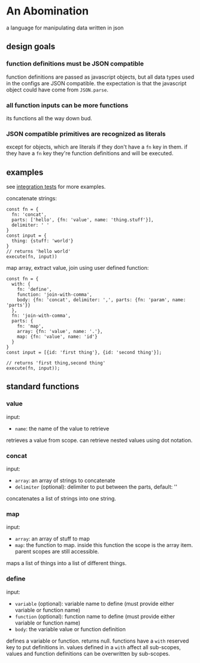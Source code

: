 # An Abomination

a language for manipulating data written in json

## design goals

### function definitions must be JSON compatible

function definitions are passed as javascript objects, but all data types used in the configs 
are JSON compatible. the expectation is that the javascript object could have come from `JSON.parse`.

### all function inputs can be more functions 

its functions all the way down bud.

### JSON compatible primitives are recognized as literals 

except for objects, which are literals if they don't have a `fn` key in them. if they have a `fn` key
they're function definitions and will be executed.


## examples

see [integration tests](./src/index.spec) for more examples.


concatenate strings:
```
const fn = {
  fn: 'concat',
  parts: ['hello', {fn: 'value', name: 'thing.stuff'}],
  delimiter: ' '
}
const input = {
  thing: {stuff: 'world'}
}
// returns 'hello world'
execute(fn, input))
```


map array, extract value, join using user defined function:
```
const fn = {
  with: {
    fn: 'define',
    function: 'join-with-comma',
    body: {fn: 'concat', delimiter: ',', parts: {fn: 'param', name: 'parts'}}
  },
  fn: 'join-with-comma',
  parts: {
    fn: 'map',
    array: {fn: 'value', name: '.'},
    map: {fn: 'value', name: 'id'}
  }
}
const input = [{id: 'first thing'}, {id: 'second thing'}];

// returns 'first thing,second thing'
execute(fn, input));
```

## standard functions

### value

input:
- `name`: the name of the value to retrieve

retrieves a value from scope. can retrieve nested values using dot notation.

### concat 

input:
- `array`: an array of strings to concatenate
- `delimiter` (optional): delimiter to put between the parts, default: ''

concatenates a list of strings into one string.

### map 

input:
- `array`: an array of stuff to map 
- `map`: the function to map. inside this function the scope is the array item. parent scopes are still accessible. 

maps a list of things into a list of different things.

### define

input:
- `variable` (optional): variable name to define (must provide either variable or function name)
- `function` (optional): function name to define (must provide either variable or function name)
- `body`: the variable value or function definition 

defines a variable or function. returns null. functions have a `with` reserved key to put definitions in. values defined
in a `with` affect all sub-scopes, values and function definitions can be overwritten by sub-scopes.
